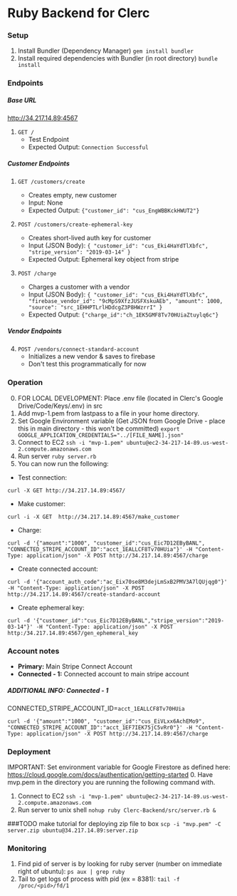 # Ruby Backend for Clerc

### Setup 
1. Install Bundler (Dependency Manager)
```gem install bundler```
2. Install required dependencies with Bundler (in root directory)
```bundle install```

### Endpoints

##### Base URL
http://34.217.14.89:4567

1. ```GET /```
    - Test Endpoint
    - Expected Output: ```Connection Successful```

##### Customer Endpoints

1. ```GET /customers/create```
    - Creates empty, new customer
    - Input: None
    - Expected Output: ```{"customer_id": "cus_EngWBBKckHWUT2"}```

2. ```POST /customers/create-ephemeral-key```
    - Creates short-lived auth key for customer
    - Input (JSON Body): ```{
                  "customer_id": "cus_Eki4HaYdTlXbfc",
                  "stripe_version": "2019-03-14"
                }```
    - Expected Output: Ephemeral key object from stripe

3. ```POST /charge```
    - Charges a customer with a vendor
    - Input (JSON Body): ```{
                              "customer_id": "cus_Eki4HaYdTlXbfc",
                              "firebase_vendor_id": "9cMpS9XfzJUSFXskuAEb",
                              "amount": 1000,
                              "source": "src_1EHHPTLrlHDdcgZ3P8HWzrrI"
                            }```
    - Expected Output: ```{"charge_id":"ch_1EK5GMF8Tv70HUiaZtuylq6c"}```
    
##### Vendor Endpoints

4. ```POST /vendors/connect-standard-account```
    - Initializes a new vendor & saves to firebase
    - Don't test this programmatically for now
    
### Operation
0. FOR LOCAL DEVELOPMENT: Place .env file (located in Clerc's Google Drive/Code/Keys/.env) in src
0. Add mvp-1.pem from lastpass to a file in your home directory.
0. Set Google Environment variable (Get JSON from Google Drive - place this in main directory - this won't be committed)
```export GOOGLE_APPLICATION_CREDENTIALS="../[FILE_NAME].json"```
1. Connect to EC2
```ssh -i "mvp-1.pem" ubuntu@ec2-34-217-14-89.us-west-2.compute.amazonaws.com```
2. Run server
```ruby server.rb```
3. You can now run the following:   
- Test connection:

```curl -X GET http://34.217.14.89:4567/```

- Make customer:

```curl -i -X GET  http://34.217.14.89:4567/make_customer```
- Charge: 

```curl -d '{"amount":"1000", "customer_id":"cus_Eic7D12EByBANL", "CONNECTED_STRIPE_ACCOUNT_ID":"acct_1EALLCF8Tv70HUia"}' -H "Content-Type: application/json" -X POST http://34.217.14.89:4567/charge```
- Create connected account:

```curl -d '{"account_auth_code":"ac_Eix70se8M3dejLmSxB2PMV3A7lQUjqg0"}' -H "Content-Type: application/json" -X POST http://34.217.14.89:4567/create-standard-account```

- Create ephemeral key:

```curl -d '{"customer_id":"cus_Eic7D12EByBANL","stripe_version":"2019-03-14"}' -H "Content-Type: application/json" -X POST http:/34.217.14.89:4567/gen_ephemeral_key```

### Account notes
- **Primary:** Main Stripe Connect Account
- **Connected - 1:** Connected account to main stripe account

##### ADDITIONAL INFO: Connected - 1 
CONNECTED_STRIPE_ACCOUNT_ID=```acct_1EALLCF8Tv70HUia```
``` 
curl -d '{"amount":"1000", "customer_id":"cus_EiVLxx6AchEMo9", "CONNECTED_STRIPE_ACCOUNT_ID":"acct_1EF7IEK75jC5vRr0"}' -H "Content-Type: application/json" -X POST http://34.217.14.89:4567/charge
```

### Deployment
IMPORTANT: Set environment variable for Google Firestore as defined here: https://cloud.google.com/docs/authentication/getting-started
0. Have mvp.pem in the directory you are running the following command with.
1. Connect to EC2
```ssh -i "mvp-1.pem" ubuntu@ec2-34-217-14-89.us-west-2.compute.amazonaws.com```
2. Run server to unix shell
```nohup ruby Clerc-Backend/src/server.rb &```

###TODO make tutorial for deploying zip file to box
```scp -i "mvp.pem" -C server.zip ubuntu@34.217.14.89:server.zip```

### Monitoring
1. Find pid of server is by looking for ruby server (number on immediate right of ubuntu):
```ps aux | grep ruby```
2. Tail to get logs of process with pid (ex <pid> = 8381):
````tail -f /proc/<pid>/fd/1````